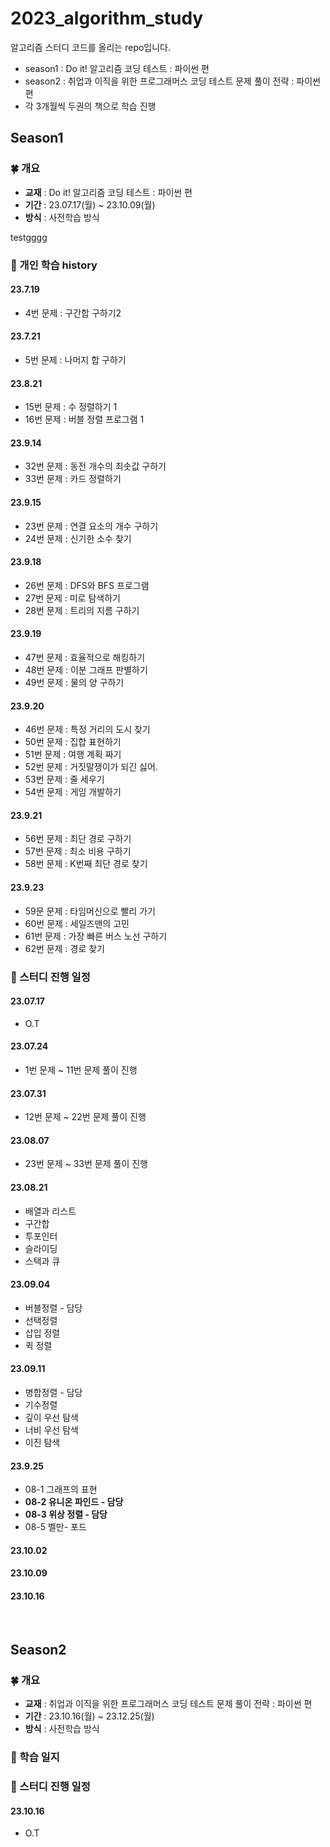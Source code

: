 # 2023_algorithm_study
알고리즘 스터디 코드를 올리는 repo입니다.
- season1 : Do it! 알고리즘 코딩 테스트 : 파이썬 편
- season2 : 취업과 이직을 위한 프로그래머스 코딩 테스트 문제 풀이 전략 : 파이썬 편
- 각 3개월씩 두권의 책으로 학습 진행


## Season1 
### 🍀 개요
- **교재** : Do it! 알고리즘 코딩 테스트 : 파이썬 편
- **기간** : 23.07.17(월) ~ 23.10.09(월)
- **방식** : 사전학습 방식


testgggg
### 🎯 개인 학습 history
#### 23.7.19 
- 4번 문제 : 구간합 구하기2

#### 23.7.21
- 5번 문제 : 나머지 합 구하기

#### 23.8.21
- 15번 문제 : 수 정렬하기 1
- 16번 문제 : 버블 정렬 프로그램 1

#### 23.9.14
- 32번 문제 : 동전 개수의 최솟값 구하기
- 33번 문제 : 카드 정렬하기

#### 23.9.15
- 23번 문제 : 연결 요소의 개수 구하기
- 24번 문제 : 신기한 소수 찾기

#### 23.9.18
- 26번 문제 : DFS와 BFS 프로그램
- 27번 문제 : 미로 탐색하기
- 28번 문제 : 트리의 지름 구하기

#### 23.9.19
- 47번 문제 : 효율적으로 해킹하기
- 48번 문제 : 이분 그래프 판별하기
- 49번 문제 : 물의 양 구하기

#### 23.9.20
- 46번 문제 : 특정 거리의 도시 찾기
- 50번 문제 : 집합 표현하기 
- 51번 문제 : 여행 계획 짜기 
- 52번 문제 : 거짓말쟁이가 되긴 싫어.
- 53번 문제 : 줄 세우기 
- 54번 문제 : 게임 개발하기

#### 23.9.21
- 56번 문제 : 최단 경로 구하기
- 57번 문제 : 최소 비용 구하기
- 58번 문제 : K번째 최단 경로 찾기

#### 23.9.23
- 59문 문제 : 타임머신으로 빨리 가기
- 60번 문제 : 세일즈맨의 고민
- 61번 문제 : 가장 빠른 버스 노선 구하기
- 62번 문제 : 경로 찾기 

### 🎁 스터디 진행 일정
#### 23.07.17
- O.T


#### 23.07.24
- 1번 문제 ~ 11번 문제 풀이 진행


#### 23.07.31
- 12번 문제 ~ 22번 문제 풀이 진행


#### 23.08.07
- 23번 문제 ~ 33번 문제 풀이 진행


#### 23.08.21
- 배열과 리스트
- 구간합
- 투포인터
- 슬라이딩
- 스택과 큐


#### 23.09.04
- 버블정렬 - 담당
- 선택정렬
- 삽입 정렬
- 퀵 정렬


#### 23.09.11
- 병합정렬 - 담당
- 기수정렬
- 깊이 우선 탐색
- 너비 우선 탐색
- 이진 탐색


#### 23.9.25
- 08-1 그래프의 표현
- **08-2 유니온 파인드 - 담당**
- **08-3 위상 정렬 - 담당**
- 08-5 벨만- 포드 


#### 23.10.02


#### 23.10.09


#### 23.10.16



<br>

## Season2 
### 🍀 개요
- **교재** : 취업과 이직을 위한 프로그래머스 코딩 테스트 문제 풀이 전략 : 파이썬 편
- **기간** : 23.10.16(월) ~ 23.12.25(월)
- **방식** : 사전학습 방식


### 🎯 학습 일지
### 🎁 스터디 진행 일정
#### 23.10.16
- O.T

<br>


